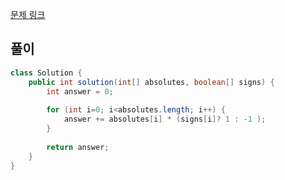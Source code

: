 [문제 링크](https://school.programmers.co.kr/learn/courses/30/lessons/76501)

## 풀이
```java
class Solution {
    public int solution(int[] absolutes, boolean[] signs) {
        int answer = 0;
        
        for (int i=0; i<absolutes.length; i++) {
            answer += absolutes[i] * (signs[i]? 1 : -1 );
        }
        
        return answer;        
    }
}
```
